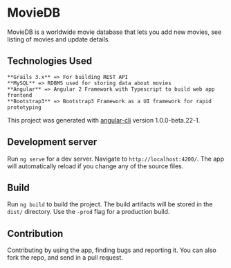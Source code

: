 # MovieDB
MovieDB is a worldwide movie database that lets you add new movies, see listing of movies and update details.

## Technologies Used
	**Grails 3.x** => For building REST API
	**MySQL** => RDBMS used for storing data about movies
	**Angular** => Angular 2 Framework with Typescript to build web app frontend
	**Bootstrap3** => Bootstrap3 Framework as a UI framework for rapid prototyping

This project was generated with [angular-cli](https://github.com/angular/angular-cli) version 1.0.0-beta.22-1.

## Development server
Run `ng serve` for a dev server. Navigate to `http://localhost:4200/`. The app will automatically reload if you change any of the source files.

## Build
Run `ng build` to build the project. The build artifacts will be stored in the `dist/` directory. Use the `-prod` flag for a production build.

## Contribution
Contributing by using the app, finding bugs and reporting it.
You can also fork the repo, and send in a pull request.

